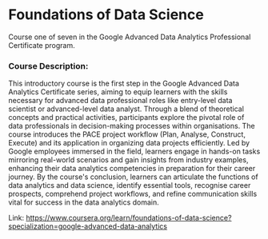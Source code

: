 # Foundations of Data Science #

Course one of seven in the Google Advanced Data Analytics Professional Certificate program.

### Course Description:

This introductory course is the first step in the Google Advanced Data Analytics Certificate series, aiming to equip learners with the skills necessary for advanced data professional roles like entry-level data scientist or advanced-level data analyst. Through a blend of theoretical concepts and practical activities, participants explore the pivotal role of data professionals in decision-making processes within organisations. The course introduces the PACE project workflow (Plan, Analyse, Construct, Execute) and its application in organizing data projects efficiently. Led by Google employees immersed in the field, learners engage in hands-on tasks mirroring real-world scenarios and gain insights from industry examples, enhancing their data analytics competencies in preparation for their career journey. By the course's conclusion, learners can articulate the functions of data analytics and data science, identify essential tools, recognise career prospects, comprehend project workflows, and refine communication skills vital for success in the data analytics domain.

Link: https://www.coursera.org/learn/foundations-of-data-science?specialization=google-advanced-data-analytics 
